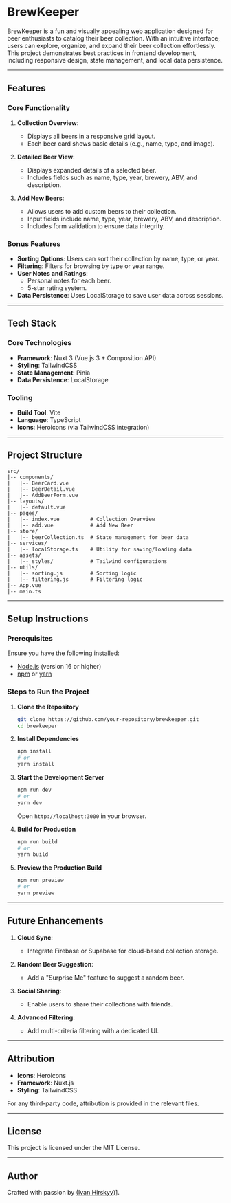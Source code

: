 # BrewKeeper

BrewKeeper is a fun and visually appealing web application designed for beer enthusiasts to catalog their beer collection. With an intuitive interface, users can explore, organize, and expand their beer collection effortlessly. This project demonstrates best practices in frontend development, including responsive design, state management, and local data persistence.

---

## Features

### Core Functionality
1. **Collection Overview**:
   - Displays all beers in a responsive grid layout.
   - Each beer card shows basic details (e.g., name, type, and image).

2. **Detailed Beer View**:
   - Displays expanded details of a selected beer.
   - Includes fields such as name, type, year, brewery, ABV, and description.

3. **Add New Beers**:
   - Allows users to add custom beers to their collection.
   - Input fields include name, type, year, brewery, ABV, and description.
   - Includes form validation to ensure data integrity.

### Bonus Features
- **Sorting Options**: Users can sort their collection by name, type, or year.
- **Filtering**: Filters for browsing by type or year range.
- **User Notes and Ratings**:
  - Personal notes for each beer.
  - 5-star rating system.
- **Data Persistence**: Uses LocalStorage to save user data across sessions.

---

## Tech Stack

### Core Technologies
- **Framework**: Nuxt 3 (Vue.js 3 + Composition API)
- **Styling**: TailwindCSS
- **State Management**: Pinia
- **Data Persistence**: LocalStorage

### Tooling
- **Build Tool**: Vite
- **Language**: TypeScript
- **Icons**: Heroicons (via TailwindCSS integration)

---

## Project Structure
```plaintext
src/
|-- components/
|   |-- BeerCard.vue
|   |-- BeerDetail.vue
|   |-- AddBeerForm.vue
|-- layouts/
|   |-- default.vue
|-- pages/
|   |-- index.vue          # Collection Overview
|   |-- add.vue            # Add New Beer
|-- store/
|   |-- beerCollection.ts  # State management for beer data
|-- services/
|   |-- localStorage.ts    # Utility for saving/loading data
|-- assets/
|   |-- styles/            # Tailwind configurations
|-- utils/
|   |-- sorting.js         # Sorting logic
|   |-- filtering.js       # Filtering logic
|-- App.vue
|-- main.ts
```

---

## Setup Instructions

### Prerequisites
Ensure you have the following installed:
- [Node.js](https://nodejs.org/) (version 16 or higher)
- [npm](https://www.npmjs.com/) or [yarn](https://yarnpkg.com/)

### Steps to Run the Project

1. **Clone the Repository**
   ```bash
   git clone https://github.com/your-repository/brewkeeper.git
   cd brewkeeper
   ```

2. **Install Dependencies**
   ```bash
   npm install
   # or
   yarn install
   ```

3. **Start the Development Server**
   ```bash
   npm run dev
   # or
   yarn dev
   ```
   Open `http://localhost:3000` in your browser.

4. **Build for Production**
   ```bash
   npm run build
   # or
   yarn build
   ```

5. **Preview the Production Build**
   ```bash
   npm run preview
   # or
   yarn preview
   ```

---

## Future Enhancements

1. **Cloud Sync**:
   - Integrate Firebase or Supabase for cloud-based collection storage.

2. **Random Beer Suggestion**:
   - Add a "Surprise Me" feature to suggest a random beer.

3. **Social Sharing**:
   - Enable users to share their collections with friends.

4. **Advanced Filtering**:
   - Add multi-criteria filtering with a dedicated UI.

---

## Attribution
- **Icons**: Heroicons
- **Framework**: Nuxt.js
- **Styling**: TailwindCSS

For any third-party code, attribution is provided in the relevant files.

---

## License
This project is licensed under the MIT License.

---

## Author
Crafted with passion by [(Ivan Hirskyy](https://ivanhirskyy.github.io/))].

